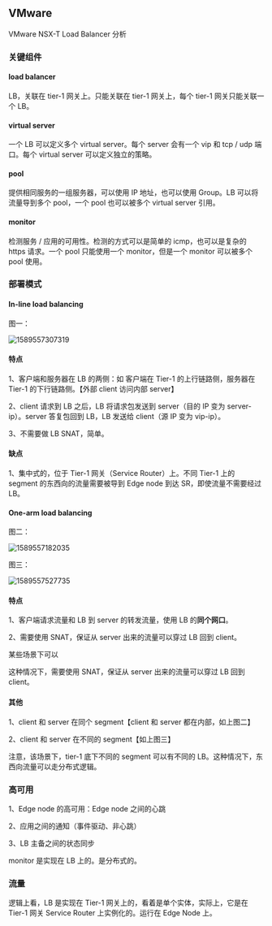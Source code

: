 ## VMware

VMware NSX-T Load Balancer 分析

### 关键组件

#### load balancer

LB，关联在 tier-1 网关上。只能关联在 tier-1 网关上，每个 tier-1 网关只能关联一个 LB。

#### virtual server

一个 LB 可以定义多个 virtual server。每个 server 会有一个 vip 和 tcp / udp 端口。每个 virtual server 可以定义独立的策略。

#### pool

提供相同服务的一组服务器，可以使用 IP 地址，也可以使用 Group。LB 可以将流量导到多个 pool，一个 pool 也可以被多个 virtual server 引用。

#### monitor

检测服务 / 应用的可用性。检测的方式可以是简单的 icmp，也可以是复杂的 https 请求。一个 pool 只能使用一个 monitor，但是一个 monitor 可以被多个 pool 使用。

### 部署模式

#### In-line load balancing

图一：

![1589557307319](https://bodhix.github.io/network-docs/services/images/1589557307319.png)

#### 特点

1、客户端和服务器在 LB 的两侧：如 客户端在 Tier-1 的上行链路侧，服务器在 Tier-1 的下行链路侧。【外部 client 访问内部 server】

2、client 请求到 LB 之后，LB 将请求包发送到 server（目的 IP 变为 server-ip）。server 答复包回到 LB，LB 发送给 client（源 IP 变为 vip-ip）。

3、不需要做 LB SNAT，简单。

#### 缺点

1、集中式的，位于 Tier-1 网关（Service Router）上。不同 Tier-1 上的 segment 的东西向的流量需要被导到 Edge node 到达 SR，即使流量不需要经过 LB。

#### One-arm load balancing

图二：

![1589557182035](https://bodhix.github.io/network-docs/services/images/1589557182035.png)

图三：

![1589557527735](https://bodhix.github.io/network-docs/services/images/1589557527735.png)

#### 特点

1、客户端请求流量和 LB 到 server 的转发流量，使用 LB 的**同个网口**。

2、需要使用 SNAT，保证从 server 出来的流量可以穿过 LB 回到 client。

某些场景下可以

这种情况下，需要使用 SNAT，保证从 server 出来的流量可以穿过 LB 回到 client。

#### 其他

1、client 和 server 在同个 segment【client 和 server 都在内部，如上图二】

2、client 和 server 在不同的 segment【如上图三】

注意，该场景下，tier-1 底下不同的 segment 可以有不同的 LB。这种情况下，东西向流量可以走分布式逻辑。

### 高可用

1、Edge node 的高可用：Edge node 之间的心跳

2、应用之间的通知（事件驱动、非心跳）

3、LB 主备之间的状态同步

monitor 是实现在 LB 上的。是分布式的。

### 流量

逻辑上看，LB 是实现在 Tier-1 网关上的，看着是单个实体，实际上，它是在 Tier-1 网关 Service Router 上实例化的。运行在 Edge Node 上。
